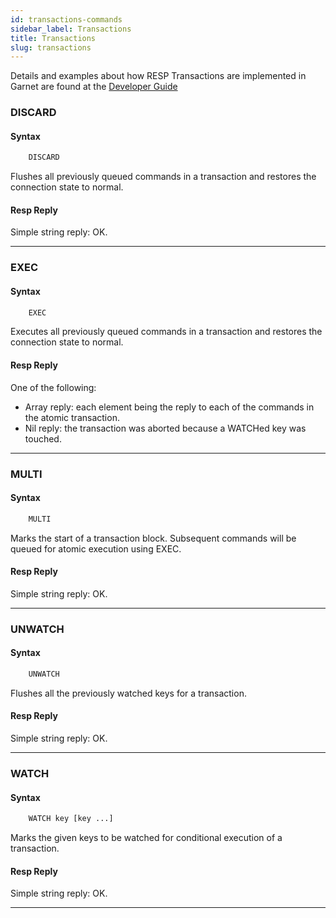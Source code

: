 ```yaml
---
id: transactions-commands
sidebar_label: Transactions
title: Transactions
slug: transactions
---
```


Details and examples about how RESP Transactions are implemented in Garnet are found at the [Developer Guide](../dev/transactions)

### DISCARD

#### Syntax

```bash
    DISCARD
```

Flushes all previously queued commands in a transaction and restores the connection state to normal.

#### Resp Reply

Simple string reply: OK.

---
### EXEC

#### Syntax

```bash
    EXEC
```

Executes all previously queued commands in a transaction and restores the connection state to normal.

#### Resp Reply

One of the following:

* Array reply: each element being the reply to each of the commands in the atomic transaction.
* Nil reply: the transaction was aborted because a WATCHed key was touched.

---
### MULTI

#### Syntax

```bash
    MULTI
```

Marks the start of a transaction block. Subsequent commands will be queued for atomic execution using EXEC.

#### Resp Reply

Simple string reply: OK.

---
### UNWATCH

#### Syntax

```bash
    UNWATCH
```

Flushes all the previously watched keys for a transaction.

#### Resp Reply

Simple string reply: OK.

---
### WATCH

#### Syntax

```bash
    WATCH key [key ...]
```

Marks the given keys to be watched for conditional execution of a transaction.

#### Resp Reply

Simple string reply: OK.

---
